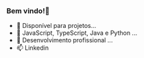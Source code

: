 ### Bem vindo!👋

- 🔭 Disponível para projetos...
- 🌱 JavaScript, TypeScript, Java e Python ...
- 👯 Desenvolvimento profissional ...
- 📫 Linkedin

